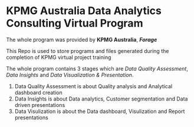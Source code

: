 # KPMG Australia Data Analytics Consulting Virtual Program

The whole program was provided by **KPMG Australia**, ***Forage***

This Repo is used to store programs and files generated during the completion of KPMG virtual project training

The whole program contains 3 stages which are *Data Quality Assessment*, *Data Insights* and *Data Visualization & Presentation*.

1. Data Quality Assessment is about Quality analysis and Analytical dashboard creation
2. Data Insights is about Data analytics, Customer segmentation and Data driven presentations
3. Data Visulization is about the Data dashboard, Visulization and Report presentations
